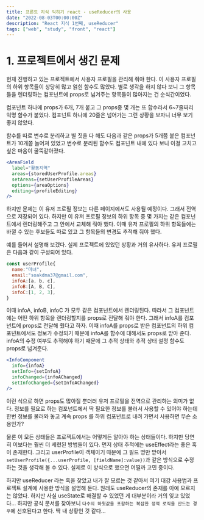 ```yaml
---
title: 프론트 지식 익히기 react - useReducer의 사용
date: "2022-08-03T00:00:00Z"
description: "React 지식 1번째, useReducer"
tags: ["web", "study", "front", "react"]
---
```


# 1. 프로젝트에서 생긴 문제

현재 진행하고 있는 프로젝트에서 사용자 프로필을 관리해 줘야 한다. 이 사용자 프로필의 하위 항목들이 상당히 많고 얽힌 함수도 많았다. 별로 생각을 하지 않다 보니 그 항목들을 렌더링하는 컴포넌트에 props로 넘겨주는 항목들이 많아지는 건 순식간이었다.

컴포넌트 하나에 props가 6개, 7개 붙고 그 props중 몇 개는 또 함수라서 6~7줄짜리 익명 함수가 붙었다. 컴포넌트 하나에 20줄은 넘어가는 그런 상황을 보자니 너무 보기 좋지 않았다.

함수를 따로 변수로 분리하고 별 짓을 다 해도 다음과 같은 props가 5개쯤 붙은 컴포넌트가 10개쯤 늘어져 있었고 변수로 분리된 함수도 컴포넌트 내에 있다 보니 이걸 고치고 싶은 마음이 굴뚝같아졌다.

```jsx
<AreaField
  label="활동지역"
  areas={storedUserProfile.areas}
  setAreas={setUserProfileAreas}
  options={areaOptions}
  editing={profileEditing}
/>
```

하지만 문제는 이 유저 프로필 정보는 다른 페이지에서도 사용될 예정이다. 그래서 전역으로 저장되어 있다. 하지만 이 유저 프로필 정보의 하위 항목 중 몇 가지는 같은 컴포넌트에서 렌더링해주고 그 안에서 교체해 줘야 했다. 이때 유저 프로필의 하위 항목들에는 바뀔 수 있는 후보들도 따로 있고 그 항목들의 변경도 추적해 줘야 했다.

예를 들어서 설명해 보겠다. 실제 프로젝트에 있었던 상황과 거의 유사하다. 유저 프로필은 다음과 같이 구성되어 있다.

```jsx
const userProfile{
  name:"마녀",
  email:"soakdma37@gmail.com",
  infoA:[a, b, c],
  infoB:[A, B, C],
  infoC:[1, 2, 3],
}
```

이때 infoA, infoB, infoC 가 모두 같은 컴포넌트에서 렌더링된다. 따라서 그 컴포넌트에는 어떤 하위 항목을 렌더링할지를 props로 전달해 줘야 한다. 그래서 infoA를 컴포넌트에 props로 전달해 줬다고 하자. 이때 infoA를 props로 받은 컴포넌트의 하위 컴포넌트에서도 정보가 수정되기 때문에 infoA를 함수에 대해서도 props로 받아 준다. infoA의 수정 여부도 추적해야 하기 때문에 그 추적 상태와 추적 상태 설정 함수도 props로 넘겨준다.

```jsx
<InfoComponent
  info={infoA}
  setInfo={setInfoA}
  infoChanged={infoAChanged}
  setInfoChanged={setInfoAChanged}
/>
```

이런 식으로 하면 props도 많아질 뿐더러 유저 프로필을 전역으로 관리하는 의미가 없다. 정보를 필요로 하는 컴포넌트에서 딱 필요한 정보를 불러서 사용할 수 있어야 하는데 한번 정보를 불러와 놓고 계속 props 를 하위 컴포넌트로 내려 가면서 사용하면 무슨 소용인가?

물론 이 모든 상태들은 프로젝트에서는 어떻게든 알아야 하는 상태들이다. 하지만 당연히 이보다는 훨씬 더 세련된 방법들이 있다. 먼저 상태 추적에는 useEffect라는 좋은 훅이 존재한다. 그리고 userProfile이 객체이기 때문에 그 필드 명만 받아서 `setUserProfile({...userProfile, [fieldName]:value})`과 같은 방식으로 수정하는 것을 생각해 볼 수 있다. 실제로 이 방식으로 했으면 어떨까 고민 중이다.

하지만 useReducer 라는 훅을 찾았고 내가 잘 모르는 것 같아서 여기 대강 사용법과 프로젝트 설계에 사용한 방식을 설명해 둔다. 원래도 useReducer의 존재를 아예 모르지는 않았다. 하지만 사실 useState로 해결할 수 있었던 게 대부분이라 거의 잊고 있었다... 하지만 공식 문서를 찾아보니 `다수의 하윗값을 포함하는 복잡한 정적 로직을 만드는 경우`에 선호된다고 한다. 딱 내 상황인 것 같다...

